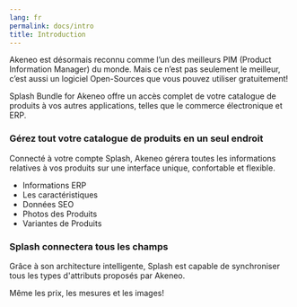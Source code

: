 ```yaml
---
lang: fr
permalink: docs/intro
title: Introduction
---
```


Akeneo est désormais reconnu comme l’un des meilleurs PIM (Product Information Manager) du monde.
Mais ce n’est pas seulement le meilleur, c’est aussi un logiciel Open-Sources que vous pouvez utiliser gratuitement!

Splash Bundle for Akeneo offre un accès complet de votre catalogue de produits à vos autres applications, telles que le commerce électronique et ERP.

### Gérez tout votre catalogue de produits en un seul endroit

Connecté à votre compte Splash, Akeneo gérera toutes les informations relatives à vos produits sur une interface unique, confortable et flexible.

* Informations ERP
* Les caractéristiques
* Données SEO
* Photos des Produits 
* Variantes de Produits 

### Splash connectera tous les champs

Grâce à son architecture intelligente, Splash est capable de synchroniser tous les types d'attributs proposés par Akeneo.

Même les prix, les mesures et les images!
